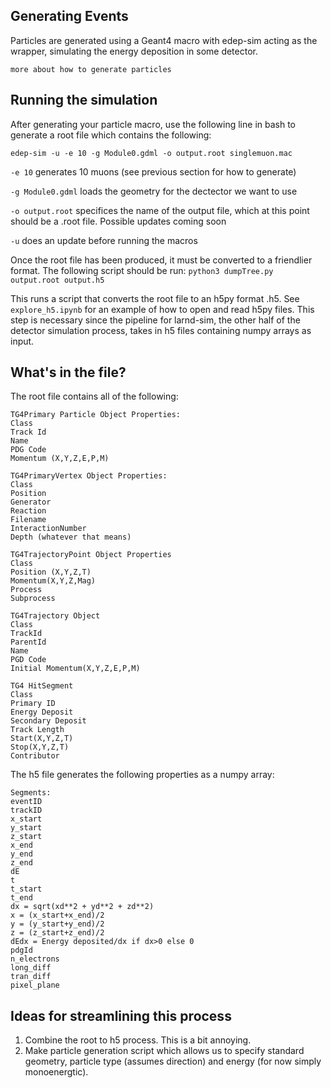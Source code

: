 ## Generating Events

Particles are generated using a Geant4 macro with edep-sim acting as the wrapper, simulating the energy deposition in some detector.

```more about how to generate particles```

## Running the simulation

After generating your particle macro, use the following line in bash to generate a root file which contains the following:

`edep-sim -u -e 10 -g Module0.gdml -o output.root singlemuon.mac`

`-e 10` generates 10 muons (see previous section for how to generate)

`-g Module0.gdml` loads the geometry for the dectector we want to use

`-o output.root` specifices the name of the output file, which at this point should be a .root file. Possible updates coming soon

`-u` does an update before running the macros 

Once the root file has been produced, it must be converted to a friendlier format. The following script should be run:
`python3 dumpTree.py output.root output.h5`

This runs a script that converts the root file to an h5py format .h5. See `explore_h5.ipynb` for an example of how to open and read h5py files. This step is necessary since the pipeline for larnd-sim, the other half of the detector simulation process, takes in h5 files containing numpy arrays as input.

## What's in the file? 

The root file contains all of the following:
```
TG4Primary Particle Object Properties:
Class
Track Id
Name
PDG Code
Momentum (X,Y,Z,E,P,M)

TG4PrimaryVertex Object Properties:
Class
Position
Generator
Reaction
Filename
InteractionNumber
Depth (whatever that means)

TG4TrajectoryPoint Object Properties
Class
Position (X,Y,Z,T)
Momentum(X,Y,Z,Mag)
Process
Subprocess

TG4Trajectory Object
Class
TrackId
ParentId
Name
PGD Code
Initial Momentum(X,Y,Z,E,P,M)

TG4 HitSegment
Class
Primary ID
Energy Deposit
Secondary Deposit
Track Length
Start(X,Y,Z,T)
Stop(X,Y,Z,T)
Contributor
```


The h5 file generates the following properties as a numpy array:

```
Segments:
eventID
trackID
x_start
y_start
z_start
x_end
y_end
z_end
dE
t
t_start
t_end
dx = sqrt(xd**2 + yd**2 + zd**2)
x = (x_start+x_end)/2
y = (y_start+y_end)/2
z = (z_start+z_end)/2
dEdx = Energy deposited/dx if dx>0 else 0
pdgId
n_electrons
long_diff
tran_diff
pixel_plane
```


## Ideas for streamlining this process
1) Combine the root to h5 process. This is a bit annoying.
2) Make particle generation script which allows us to specify standard geometry, particle type (assumes direction) and energy (for now simply monoenergtic).
